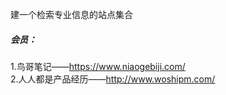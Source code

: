 建一个检索专业信息的站点集合  
##### 会员：
1.鸟哥笔记——https://www.niaogebiji.com/  
2.人人都是产品经历——http://www.woshipm.com/

